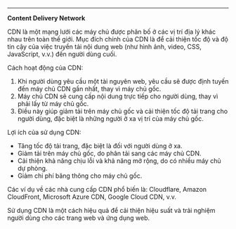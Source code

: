 
---
**Content Delivery Network**

CDN là một mạng lưới các máy chủ được phân bố ở các vị trí địa lý khác nhau trên toàn thế giới. Mục đích chính của CDN là để cải thiện tốc độ và độ tin cậy của việc truyền tải nội dung web (như hình ảnh, video, CSS, JavaScript, v.v.) đến người dùng cuối.

Cách hoạt động của CDN:

1. Khi người dùng yêu cầu một tài nguyên web, yêu cầu sẽ được định tuyến đến máy chủ CDN gần nhất, thay vì máy chủ gốc.
2. Máy chủ CDN sẽ cung cấp nội dung trực tiếp cho người dùng, thay vì phải lấy từ máy chủ gốc.
3. Điều này giúp giảm tải trên máy chủ gốc và cải thiện tốc độ tải trang cho người dùng, đặc biệt là những người ở xa vị trí của máy chủ gốc.

Lợi ích của sử dụng CDN:

- Tăng tốc độ tải trang, đặc biệt là đối với người dùng ở xa.
- Giảm tải trên máy chủ gốc, do phân tải sang các máy chủ CDN.
- Cải thiện khả năng chịu lỗi và khả năng mở rộng, do có nhiều máy chủ dự phòng.
- Giảm chi phí băng thông cho máy chủ gốc.

Các ví dụ về các nhà cung cấp CDN phổ biến là: Cloudflare, Amazon CloudFront, Microsoft Azure CDN, Google Cloud CDN, v.v.

Sử dụng CDN là một cách hiệu quả để cải thiện hiệu suất và trải nghiệm người dùng cho các trang web và ứng dụng web.
